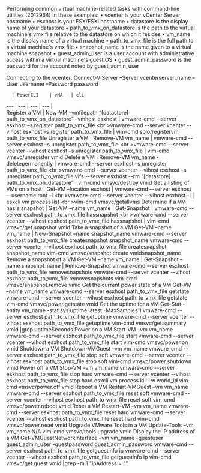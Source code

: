 Performing common virtual machine-related tasks with command-line utilities (2012964)
In these examples:
•	vcenter is your vCenter Server hostname
•	esxhost is your ESX/ESXi hostname
•	datastore is the display name of your datastore
•	path_to_vmx_on_datastore is the path to the virtual machine's vmx file relative to the datastore on which it resides
•	vm_name is the display name of a virtual machine
•	path_to_vmx_file is the full path to a virtual machine's vmx file
•	snapshot_name is the name given to a virtual machine snapshot
•	guest_admin_user is a user account with administrative access within a virtual machine's guest OS
•	guest_admin_password is the password for the account noted by guest_admin_user

Connecting  to the vcenter: Connect-VIServer –Server vcenterserver_name –User username –Password password

 	  | PowerCLI	| vMA	| cli
--- | --- | --- | --- |   
Register a VM	| New-VM –vmfilepath “[datastore] path_to_vmx_on_datastore” –vmhost esxhost	| vmware-cmd --server esxhost –s register path_to_vmx_file <br \>vmware-cmd --server vcenter --vihost esxhost –s register path_to_vmx_file	| vim-cmd solo/registervm path_to_vmx_file
Unregister a VM	| Remove-VM vm_name	| vmware-cmd --server esxhost –s unregister path_to_vmx_file <br \>vmware-cmd --server vcenter --vihost esxhost –s unregister path_to_vmx_file | vim-cmd vmsvc/unregister vmid
Delete a VM	| Remove-VM vm_name -deletepermanently	| vmware-cmd --server esxhost –s unregister path_to_vmx_file <br \>vmware-cmd --server vcenter --vihost esxhost –s unregister path_to_vmx_file vifs --server esxhost --rm “[datastore] path_to_vmx_on_datastore”	| vim-cmd vmsvc/destroy vmid
Get a listing of VMs on a host	| Get-VM –location esxhost	| vmware-cmd –-server esxhost –-username root –l <br \>vmware-cmd --server vcenter –-vihost esxhost -l	| esxcli vm process list <br \>vim-cmd vmsvc/getallvms
Determine if a VM has a snapshot	| Get-VM –name vm_name \| Get-Snapshot	| vmware-cmd --server esxhost path_to_vmx_file hassnapshot <br \>vmware-cmd --server vcenter --vihost esxhost path_to_vmx_file hassnapshot	| vim-cmd vmsvc/get.snapshot vmid
Take a snapshot of a VM	Get-VM –name vm_name | New-Snapshot –name snapshot_name	vmware-cmd --server esxhost path_to_vmx_file createsnapshot snapshot_name
vmware-cmd --server vcenter --vihost esxhost path_to_vmx_file createsnapshot snapshot_name	vim-cmd vmsvc/snapshot.create vmidsnapshot_name
Remove a snapshot of a VM	Get-VM –name vm_name | Get-Snapshot –name snapshot_name | Remove-Snapshot	vmware-cmd --server esxhost path_to_vmx_file removesnapshots
vmware-cmd --server vcenter --vihost esxhost path_to_vmx_file removesnapshots	vim-cmd vmsvc/snapshot.remove vmid
Get the current power state of a VM	Get-VM –name vm_name	vmware-cmd --server esxhost path_to_vmx_file getstate
vmware-cmd --server vcenter --vihost esxhost path_to_vmx_file getstate	vim-cmd vmsvc/power.getstate vmid
Get the uptime for a VM	Get-Stat -entity vm_name -stat sys.uptime.latest -MaxSamples 1	vmware-cmd --server esxhost path_to_vmx_file getuptime
vmware-cmd --server vcenter --vihost esxhost path_to_vmx_file getuptime	vim-cmd vmsvc/get.summary vmid |grep uptimeSeconds
Power on a VM	Start-VM –vm vm_name	vmware-cmd --server esxhost path_to_vmx_file start
vmware-cmd --server vcenter --vihost esxhost path_to_vmx_file start	vim-cmd vmsvc/power.on vmid
Shutdown a VM	Shutdown-VMGuest –vm vm_name	vmware-cmd --server esxhost path_to_vmx_file stop soft
vmware-cmd --server vcenter --vihost esxhost path_to_vmx_file stop soft	vim-cmd vmsvc/power.shutdown vmid
Power off a VM	Stop-VM –vm vm_name	vmware-cmd --server esxhost path_to_vmx_file stop hard
vmware-cmd --server vcenter --vihost esxhost path_to_vmx_file stop hard	esxcli vm process kill –w world_id
vim-cmd vmsvc/power.off vmid
Reboot a VM	Restart-VMGuest –vm vm_name	vmware-cmd --server esxhost path_to_vmx_file reset soft
vmware-cmd --server vcenter --vihost esxhost path_to_vmx_file reset soft	vim-cmd vmsvc/power.reboot vmid
Reset a VM	Restart-VM –vm vm_name	vmware-cmd --server esxhost path_to_vmx_file reset hard
vmware-cmd --server vcenter --vihost esxhost path_to_vmx_file reset hard	vim-cmd vmsvc/power.reset vmid
Upgrade VMware Tools in a VM	Update-Tools –vm vm_name	N/A	vim-cmd vmsvc/tools.upgrade vmid
Display the IP address of a VM	Get-VMGuestNetworkInterface –vm vm_name -guestuser guest_admin_user -guestpassword guest_admin_password	vmware-cmd --server esxhost path_to_vmx_file getguestinfo ip
vmware-cmd --server vcenter --vihost esxhost path_to_vmx_file getguestinfo ip	vim-cmd vmsvc/get.guest vmid |grep -m 1 "ipAddress = \""

